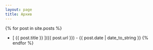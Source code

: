 ```yaml
---
layout: page
title: Архив
---
```


{% for post in site.posts %}
  * [ {{ post.title }} ]({{ post.url }}) - {{ post.date | date_to_string }}
{% endfor %}